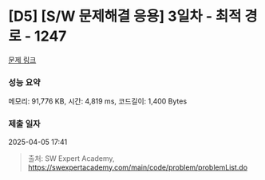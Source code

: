 # [D5] [S/W 문제해결 응용] 3일차 - 최적 경로 - 1247 

[문제 링크](https://swexpertacademy.com/main/code/problem/problemDetail.do?contestProbId=AV15OZ4qAPICFAYD) 

### 성능 요약

메모리: 91,776 KB, 시간: 4,819 ms, 코드길이: 1,400 Bytes

### 제출 일자

2025-04-05 17:41



> 출처: SW Expert Academy, https://swexpertacademy.com/main/code/problem/problemList.do